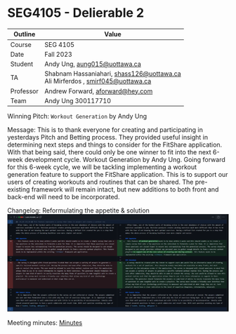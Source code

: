 # SEG4105 - Delierable 2

| Outline | Value |
| --- | --- |
| Course | SEG 4105 |
| Date | Fall 2023 |
| Student | Andy Ung, aung015@uottawa.ca |
| TA | Shabnam Hassaniahari, shass126@uottawa.ca <br> Ali Mirferdos , smirf045@uottawa.ca| 
| Professor | Andrew Forward, aforward@hey.com |  
| Team | Andy Ung 300117710 <br>|

Winning Pitch: `Workout Generation` by Andy Ung

Message: This is to thank everyone for creating and participating in yesterdays Pitch and Betting process. They provided useful insight in determining next steps and things to consider for the FitShare application. With that being said, there could only be one winner to fit into the next 6-week development cycle. Workout Generation by Andy Ung. Going forward for this 6-week cycle, we will be tackling implementing a workout generation feature to support the FitShare application. This is to support our users of creating workouts and routines that can be shared. The pre-existing framework will remain intact, but new additions to both front and back-end will need to be incorporated.

Changelog: Reformulating the appetite & solution
![Alt text](image.png)

Meeting minutes: [Minutes](https://github.com/LukaDavid04/FitShare/blob/main/Minutes.md#meeting-date-2023-10-12)